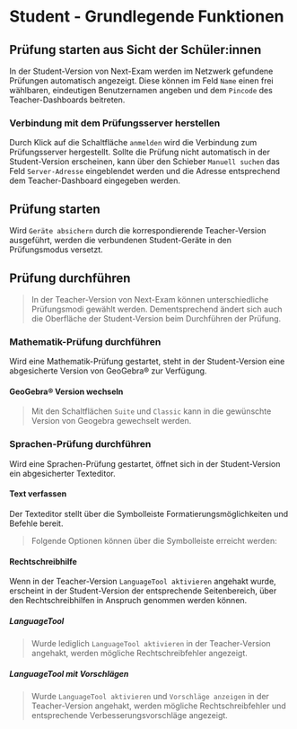 # Student - Grundlegende Funktionen

## Prüfung starten aus Sicht der Schüler:innen
In der Student-Version von Next-Exam werden im Netzwerk gefundene Prüfungen automatisch angezeigt. Diese können im Feld `Name` einen frei wählbaren, eindeutigen Benutzernamen angeben und dem `Pincode` des Teacher-Dashboards beitreten.


### Verbindung mit dem Prüfungsserver herstellen
Durch Klick auf die Schaltfläche `anmelden` wird die Verbindung zum Prüfungsserver hergestellt.
Sollte die Prüfung nicht automatisch in der Student-Version erscheinen, kann über den Schieber `Manuell suchen` das Feld `Server-Adresse` eingeblendet werden und die Adresse entsprechend dem Teacher-Dashboard eingegeben werden.

## Prüfung starten
Wird `Geräte absichern` durch die korrespondierende Teacher-Version ausgeführt, werden die verbundenen Student-Geräte in den Prüfungsmodus versetzt.

## Prüfung durchführen
> In der Teacher-Version von Next-Exam können unterschiedliche Prüfungsmodi gewählt werden. Dementsprechend ändert sich auch die Oberfläche der Student-Version beim Durchführen der Prüfung.

### Mathematik-Prüfung durchführen
Wird eine Mathematik-Prüfung gestartet, steht in der Student-Version eine abgesicherte Version von GeoGebra® zur Verfügung.


#### GeoGebra® Version wechseln
> Mit den Schaltflächen `Suite` und `Classic` kann in die gewünschte Version von Geogebra gewechselt werden.

### Sprachen-Prüfung durchführen
Wird eine Sprachen-Prüfung gestartet, öffnet sich in der Student-Version ein abgesicherter Texteditor.


#### Text verfassen
Der Texteditor stellt über die Symbolleiste Formatierungsmöglichkeiten und Befehle bereit.


> Folgende Optionen können über die Symbolleiste erreicht werden:

#### Rechtschreibhilfe
Wenn in der Teacher-Version `LanguageTool aktivieren` angehakt wurde, erscheint in der Student-Version der entsprechende Seitenbereich, über den Rechtschreibhilfen in Anspruch genommen werden können.

##### LanguageTool
> Wurde lediglich `LanguageTool aktivieren` in der Teacher-Version angehakt, werden mögliche Rechtschreibfehler angezeigt.


##### LanguageTool mit Vorschlägen
> Wurde `LanguageTool aktivieren` und `Vorschläge anzeigen` in der Teacher-Version angehakt, werden mögliche Rechtschreibfehler und entsprechende Verbesserungsvorschläge angezeigt.
